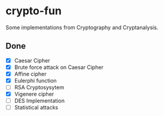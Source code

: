 # crypto-fun
Some implementations from Cryptography and Cryptanalysis.
## Done
- [x] Caesar Cipher
- [x] Brute force attack on Caesar Cipher
- [x] Affine cipher
- [x] Eulerphi function
- [ ] RSA Cryptosysytem
- [x] Vigenere cipher
- [ ] DES Implementation
- [ ] Statistical attacks

